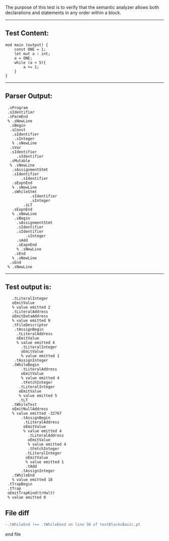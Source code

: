 The purpose of this test is to verify that the semantic analyzer allows both declarations and statements in any order within a block.

-------------------------


Test Content: 
-------------------------
```
mod main (output) {
    const ONE = 1;
    let mut a : int;
    a = ONE;
    while (a < 5){
        a += 1;
    }
}

```
------------------------


Parser Output: 
-------------------------
```
 .sProgram
 .sIdentifier
 .sParmEnd
 % .sNewLine
  .sBegin
  .sConst
   .sIdentifier
    .sInteger
   % .sNewLine
  .sVar
  .sIdentifier
     .sIdentifier
  .sMutable
  % .sNewLine
   .sAssignmentStmt
   .sIdentifier
       .sIdentifier
   .sExpnEnd
   % .sNewLine
   .sWhileStmt
           .sIdentifier
           .sInteger
        .sLT
   .sExpnEnd
   % .sNewLine
    .sBegin
     .sAssignmentStmt
     .sIdentifier
     .sIdentifier
         .sInteger
     .sAdd
     .sExpnEnd
     % .sNewLine
    .sEnd
   % .sNewLine
  .sEnd
 % .sNewLine

```
------------------------

Test output is: 
-------------------------
```
   .tLiteralInteger
   oEmitValue
   % value emitted 2
   .tLiteralAddress
   oEmitDataAddress
   % value emitted 0
   .tFileDescriptor
    .tAssignBegin
     .tLiteralAddress
     oEmitValue
     % value emitted 4
       .tLiteralInteger
       oEmitValue
       % value emitted 1
    .tAssignInteger
   .tWhileBegin
       .tLiteralAddress
       oEmitValue
       % value emitted 4
       .tFetchInteger
      .tLiteralInteger
      oEmitValue
      % value emitted 5
      .tLT
   .tWhileTest
   oEmitNullAddress
   % value emitted -32767
       .tAssignBegin
        .tLiteralAddress
        oEmitValue
        % value emitted 4
          .tLiteralAddress
          oEmitValue
          % value emitted 4
          .tFetchInteger
         .tLiteralInteger
         oEmitValue
         % value emitted 1
         .tAdd
       .tAssignInteger
   .tWhileEnd
   % value emitted 18
 .tTrapBegin
 .tTrap
 oEmitTrapKind(trHalt)
 % value emitted 0

```



File diff
-------------------------
```diff
-.tWhileEnd !== .tWhileEend on line 30 of testBlocksBasic.pt

```
end file
